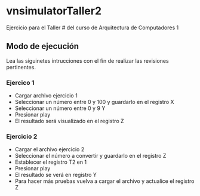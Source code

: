 # vnsimulatorTaller2
Ejercicio para el Taller # del curso de Arquitectura de Computadores 1

## Modo de ejecución

Lea las siguinetes intrucciones con el fin de realizar las revisiones pertinentes.

### Ejercico 1
* Cargar archivo ejercicio 1
* Seleccionar un número entre  0 y 100 y guardarlo en el registro X
* Seleccionar un número entre 0 y 9 Y
* Presionar play
* El resultado será visualizado en el registro Z

### Ejercicio 2
* Cargar el archivo ejercicio 2
* Seleccionar el número a convertir y guardarlo en el registro Z
* Establecer el registro T2 en 1
* Presionar play
* El resultado se verá en registro Y
* Para hacer más pruebas vuelva a cargar el archivo y actualice el registro Z

